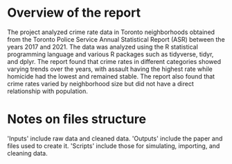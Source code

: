 # Overview of the report

The project analyzed crime rate data in Toronto neighborhoods obtained from the Toronto Police Service Annual Statistical Report (ASR) between the years 2017 and 2021. The data was analyzed using the R statistical programming language and various R packages such as tidyverse, tidyr, and dplyr. The report found that crime rates in different categories showed varying trends over the years, with assault having the highest rate while homicide had the lowest and remained stable. The report also found that crime rates varied by neighborhood size but did not have a direct relationship with population.

# Notes on files structure

'Inputs' include raw data and cleaned data. 'Outputs' include the paper and files used to create it. 'Scripts' include those for simulating, importing, and cleaning data.